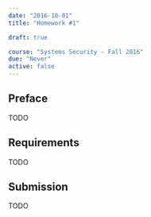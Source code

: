 ```yaml
---
date: "2016-10-01"
title: "Homework #1"

draft: true

course: "Systems Security - Fall 2016"
due: "Never"
active: false
---
```


## Preface
TODO

## Requirements
TODO

## Submission
TODO